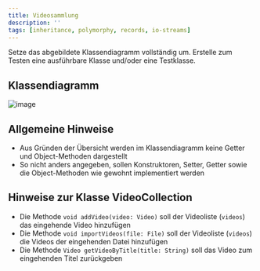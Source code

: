 ```yaml
---
title: Videosammlung
description: ''
tags: [inheritance, polymorphy, records, io-streams]
---
```


Setze das abgebildete Klassendiagramm vollständig um. Erstelle zum Testen eine ausführbare Klasse und/oder eine Testklasse.

## Klassendiagramm
![image](https://user-images.githubusercontent.com/47243617/209170216-583cbac5-9b97-4f3e-8279-2b3b2615080b.png)

## Allgemeine Hinweise
- Aus Gründen der Übersicht werden im Klassendiagramm keine Getter und Object-Methoden dargestellt
- So nicht anders angegeben, sollen Konstruktoren, Setter, Getter sowie die Object-Methoden wie gewohnt implementiert werden

## Hinweise zur Klasse VideoCollection
- Die Methode `void addVideo(video: Video)` soll der Videoliste (`videos`) das eingehende Video hinzufügen
- Die Methode `void importVideos(file: File)` soll der Videoliste (`videos`) die Videos der eingehenden Datei hinzufügen
- Die Methode `Video getVideoByTitle(title: String)` soll das Video zum eingehenden Titel zurückgeben
